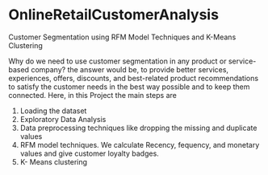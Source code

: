 # OnlineRetailCustomerAnalysis
Customer Segmentation using RFM Model Techniques and K-Means Clustering

Why do we need to use customer segmentation in any product or service-based company? 
the answer would be, to provide better services, experiences, offers, discounts, and 
best-related product recommendations to satisfy the customer needs in the best way possible 
and to keep them connected. 
Here, in this Project the main steps are

1. Loading the dataset
2. Exploratory Data Analysis
3. Data preprocessing techniques like dropping the missing and duplicate values
4. RFM model techniques. We calculate Recency, fequency, and monetary values and give customer loyalty badges.
5. K- Means clustering 
